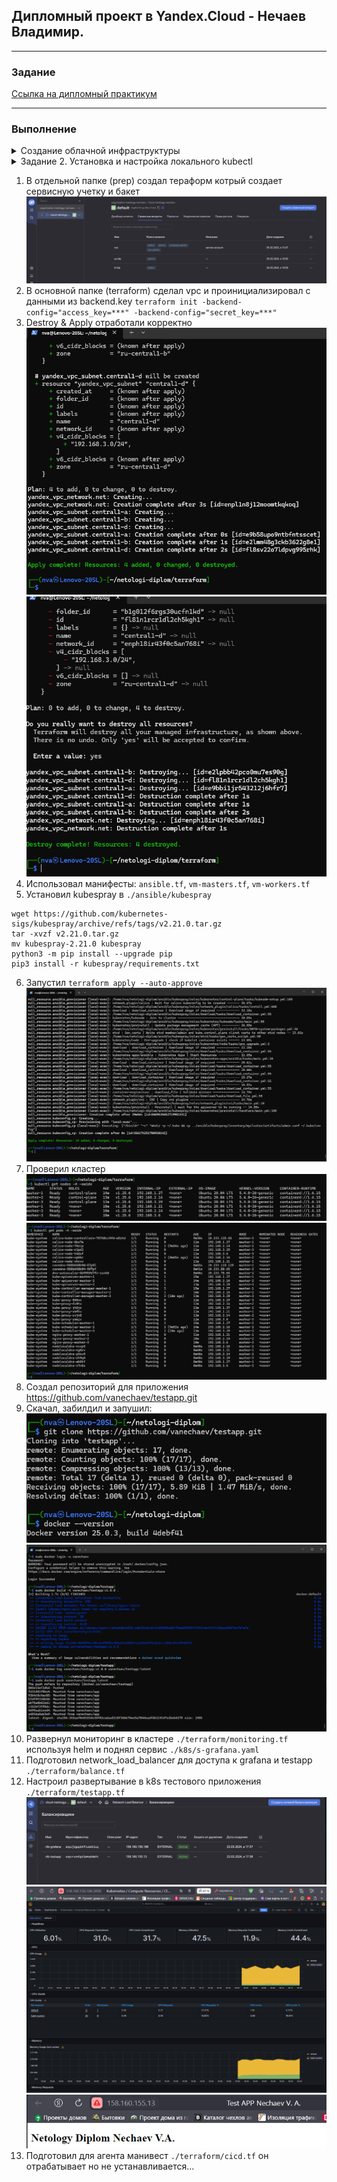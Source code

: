 ## Дипломный проект в Yandex.Cloud - Нечаев Владимир.

---

### Задание

[Ссылка на дипломный практикум](https://github.com/netology-code/devops-diplom-yandexcloud/blob/780e41858bcff72855d9c3aa06733287b368c623/README.md)

---

### Выполнение

<details>
<summary>Создание облачной инфраструктуры</summary>

1. Создаем сервисный аккаунт в Yandex.Cloud с достаточными правами.
   
   - Создаем аккаунт `yc iam service-account create --name sa-dip`
   - Назначаем права `yc resource-manager folder add-access-binding default --role admin --subject serviceAccount:===++ aje*-из предыдущей команды ++===`
   - Получаем ключ `yc iam key create --folder-name default --service-account-name sa-dip --output key.json`

2. Готовим terraform который создаст специальную сервисную учетку `tf-dip` и S3 бакет для terraform backend в основном проекте [в отдельной папке](./prep/) и запускаем его
    Результат:

`terraform apply --auto-approve`
</details>

<details>
<summary>Задание 2. Установка и настройка локального kubectl</summary>
    
1. Установить на локальную машину kubectl.
2. Настроить локально подключение к кластеру.
3. Подключиться к дашборду с помощью port-forward.

</details>

1. В отдельной папке (prep) создал тераформ котрый создает сервисную учетку и бакет ![](media/prep1.png)
2. В основной папке (terraform) сделал vpc и проинициализировал с данными из backend.key `terraform init -backend-config="access_key=***" -backend-config="secret_key=***"`
3. Destroy & Apply отработали корректно ![](media/tf-app.png) ![](media/tf-des.png)
4. Использовал манифесты: `ansible.tf`, `vm-masters.tf`, `vm-workers.tf`
5. Установил kubespray в `./ansible/kubespray`
```shell
wget https://github.com/kubernetes-sigs/kubespray/archive/refs/tags/v2.21.0.tar.gz
tar -xvzf v2.21.0.tar.gz
mv kubespray-2.21.0 kubespray
python3 -m pip install --upgrade pip
pip3 install -r kubespray/requirements.txt
```
6. Запустил `terraform apply --auto-approve` ![](media/ans-done.png)
7. Проверил кластер ![](media/cluster-test1.png) ![](media/cluster-test2.png)
8. Создал репозиторий для приложения https://github.com/vanechaev/testapp.git
9. Скачал, забилдил и запушил: ![](media/test-app1.png) ![](media/test-app2.png)
10. Развернул мониторинг в кластере `./terraform/monitoring.tf` используя helm и поднял сервис  `./k8s/s-grafana.yaml`
11. Подготовил network_load_balancer для доступа к grafana и testapp `./terraform/balance.tf`
12. Настроил развертывание в k8s тестового приложения `./terraform/testapp.tf` ![](media/nlb.png)  ![](media/db-graf.png)  ![](media/app-80.png)
13. Подготовил для агента манивест `./terraform/cicd.tf` он отрабатывает но не устанавливается...

